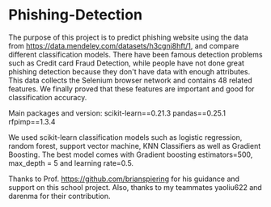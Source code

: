 # Phishing-Detection
The purpose of this project is to predict phishing website using the data from https://data.mendeley.com/datasets/h3cgnj8hft/1, and compare different classification models.
There have been famous detection problems such as Credit card Fraud Detection, while people have not done
great phishing detection because they don't have data with enough attributes. This data collects the Selenium
browser network and contains 48 related features. We finally proved that these features are important and good
for classification accuracy.

Main packages and version:
scikit-learn==0.21.3
pandas==0.25.1
rfpimp==1.3.4


We used scikit-learn classification models such as logistic regression, random forest, support vector machine,
KNN Classifiers as well as Gradient Boosting. The best model comes with Gradient boosting estimators=500, 
max_depth = 5 and learning rate=0.5.

Thanks to Prof. https://github.com/brianspiering for his guidance and support on this school project. Also, thanks to my teammates yaoliu622 and darenma for their contribution.

